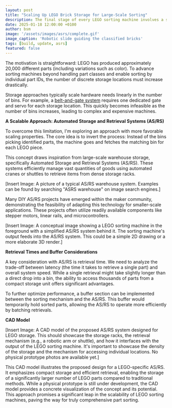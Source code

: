 ```yaml
---
layout: post
title: "Scaling Up LEGO Brick Storage for Large-Scale Sorting"
description: The final stage of every LEGO sorting machine involves a system that places classified parts into the designated storage bins. While typical setups contain around 10 to 40 individual bins, this article explores the idea of significantly expanding this capacity - to 100, 200, or potentially thousands of bins.
date: 2025-01-18 12:00:00 +0100
author: bsm
image: '/assets/images/asrs/complete.gif'
image_caption: 'Robotic slide guiding the classified bricks'
tags: [build, update, asrs]
featured: false
---
```


The motivation is straightforward: LEGO has produced approximately 20,000 different parts (including variations such as color). To advance sorting machines beyond handling part classes and enable sorting by individual part IDs, the number of discrete storage locations must increase drastically.

Storage approaches typically scale hardware needs linearly in the number of bins. For example, a <a href="/survey/Exploring-LEGO-Sorting-Machines-A-Survey-of-Designs/#stage-4--sorted-storage">belt-and-gate system</a> requires one dedicated gate and servo for each storage location. This quickly becomes infeasible as the number of bins increases, leading to complex and expensive machines.

**A Scalable Approach: Automated Storage and Retrieval Systems (AS/RS)**

To overcome this limitation, I'm exploring an approach with more favorable scaling properties. The core idea is to invert the process: Instead of the bins picking identified parts, the machine goes and fetches the matching bin for each LEGO piece.

This concept draws inspiration from large-scale warehouse storage, specifically Automated Storage and Retrieval Systems (AS/RS). These systems efficiently manage vast quantities of goods using automated cranes or shuttles to retrieve items from dense storage racks.

[Insert Image: A picture of a typical AS/RS warehouse system. Examples can be found by searching "ASRS warehouse" on image search engines.]

Many DIY AS/RS projects have emerged within the maker community, demonstrating the feasibility of adapting this technology for smaller-scale applications. These projects often utilize readily available components like stepper motors, linear rails, and microcontrollers.

[Insert Image: A conceptual image showing a LEGO sorting machine in the foreground with a simplified AS/RS system behind it. The sorting machine's output feeds into the AS/RS system. This could be a simple 2D drawing or a more elaborate 3D render.]

**Retrieval Times and Buffer Considerations**

A key consideration with AS/RS is retrieval time. We need to analyze the trade-off between latency (the time it takes to retrieve a single part) and overall system speed. While a single retrieval might take slightly longer than a direct drop into a bin, the ability to access thousands of parts from a compact storage unit offers significant advantages.

To further optimize performance, a buffer section can be implemented between the sorting mechanism and the AS/RS. This buffer would temporarily hold sorted parts, allowing the AS/RS to operate more efficiently by batching retrievals.

**CAD Model**

[Insert Image: A CAD model of the proposed AS/RS system designed for LEGO storage. This should showcase the storage racks, the retrieval mechanism (e.g., a robotic arm or shuttle), and how it interfaces with the output of the LEGO sorting machine. It's important to showcase the density of the storage and the mechanism for accessing individual locations. No physical prototype photos are available yet.]

This CAD model illustrates the proposed design for a LEGO-specific AS/RS. It emphasizes compact storage and efficient retrieval, enabling the storage of a significantly larger number of LEGO parts compared to traditional methods. While a physical prototype is still under development, the CAD model provides a concrete visualization of the concept and its potential. This approach promises a significant leap in the scalability of LEGO sorting machines, paving the way for truly comprehensive part sorting.
